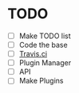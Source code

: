TODO
====

- [ ] Make TODO list
- [ ] Code the base
- [ ] [Travis.ci](https://travis-ci.org/)
- [ ] Plugin Manager
- [ ] API
- [ ] Make Plugins
